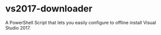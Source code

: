 # vs2017-downloader
A PowerShell Script that lets you easily configure to offline install Visual Studio 2017.
